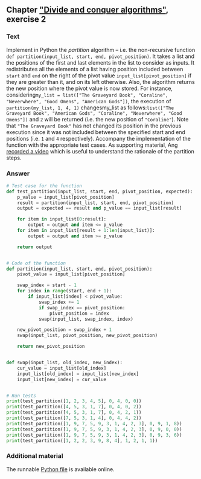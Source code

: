## Chapter ["Divide and conquer algorithms"](https://comp-think.github.io/book/09.pdf), exercise 2

### Text
Implement in Python the *partition* algorithm – i.e. the non-recursive function `def partition(input_list, start, end, pivot_position)`. It takes a list and the positions of the first and last elements in the list to consider as inputs. It redistributes all the elements of a list having position included between `​start` and `​end` on the right of the pivot value `input_list[pivot_position]` if they are greater than it, and on its left otherwise. Also, the algorithm returns the new position where the pivot value is now stored. For instance, considering ​​`my_list = list(["The Graveyard Book", "Coraline", "Neverwhere", "Good Omens", "American Gods"])`, the execution of `partition(my_list, 1, 4, 1)` changes ​my_list as follows: ​`list(["The Graveyard Book", "American Gods", "Coraline", "Neverwhere", "Good Omens"])` and `2` will be returned (i.e. the new position of `"Coraline"`). Note that `"The Graveyard Book"` has not changed its position in the previous execution since it was not included between the specified start and end positions (i.e. `1` and `4` respectively). Accompany the implementation of the function with the appropriate test cases. As supporting material, Ang [recorded a video](https://www.youtube.com/watch?v=MZaf_9IZCrc) which is useful to understand the rationale of the partition steps.

### Answer
```python
# Test case for the function
def test_partition(input_list, start, end, pivot_position, expected):
    p_value = input_list[pivot_position]
    result = partition(input_list, start, end, pivot_position)
    output = expected == result and p_value == input_list[result]

    for item in input_list[0:result]:
        output = output and item <= p_value
    for item in input_list[result + 1:len(input_list)]:
        output = output and item >= p_value

    return output


# Code of the function
def partition(input_list, start, end, pivot_position):
    pivot_value = input_list[pivot_position]

    swap_index = start - 1
    for index in range(start, end + 1):
        if input_list[index] < pivot_value:
            swap_index += 1
            if swap_index == pivot_position:
                pivot_position = index
            swap(input_list, swap_index, index)

    new_pivot_position = swap_index + 1
    swap(input_list, pivot_position, new_pivot_position)

    return new_pivot_position


def swap(input_list, old_index, new_index):
    cur_value = input_list[old_index]
    input_list[old_index] = input_list[new_index]
    input_list[new_index] = cur_value


# Run tests
print(test_partition([1, 2, 3, 4, 5], 0, 4, 0, 0))
print(test_partition([4, 5, 3, 1, 7], 0, 4, 0, 2))
print(test_partition([4, 5, 3, 1, 7], 0, 4, 2, 1))
print(test_partition([7, 5, 3, 1, 4], 0, 4, 4, 2))
print(test_partition([1, 9, 7, 5, 9, 3, 1, 4, 2, 3], 0, 9, 1, 8))
print(test_partition([1, 9, 7, 5, 9, 3, 1, 4, 2, 3], 0, 9, 0, 0))
print(test_partition([1, 9, 7, 5, 9, 3, 1, 4, 2, 3], 0, 9, 3, 6))
print(test_partition([1, 2, 2, 3, 9, 8, 4], 1, 2, 1, 1))
```

### Additional material
The runnable [Python file](exercise_2.py) is available online.